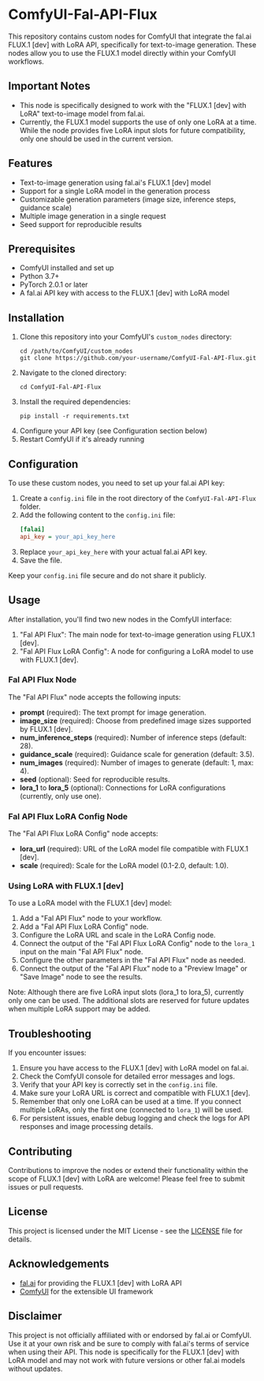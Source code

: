 # ComfyUI-Fal-API-Flux

This repository contains custom nodes for ComfyUI that integrate the fal.ai FLUX.1 [dev] with LoRA API, specifically for text-to-image generation. These nodes allow you to use the FLUX.1 model directly within your ComfyUI workflows.

## Important Notes

- This node is specifically designed to work with the "FLUX.1 [dev] with LoRA" text-to-image model from fal.ai.
- Currently, the FLUX.1 model supports the use of only one LoRA at a time. While the node provides five LoRA input slots for future compatibility, only one should be used in the current version.

## Features

- Text-to-image generation using fal.ai's FLUX.1 [dev] model
- Support for a single LoRA model in the generation process
- Customizable generation parameters (image size, inference steps, guidance scale)
- Multiple image generation in a single request
- Seed support for reproducible results

## Prerequisites

- ComfyUI installed and set up
- Python 3.7+
- PyTorch 2.0.1 or later
- A fal.ai API key with access to the FLUX.1 [dev] with LoRA model

## Installation

1. Clone this repository into your ComfyUI's `custom_nodes` directory:
   ```
   cd /path/to/ComfyUI/custom_nodes
   git clone https://github.com/your-username/ComfyUI-Fal-API-Flux.git
   ```
2. Navigate to the cloned directory:
   ```
   cd ComfyUI-Fal-API-Flux
   ```
3. Install the required dependencies:
   ```
   pip install -r requirements.txt
   ```
4. Configure your API key (see Configuration section below)
5. Restart ComfyUI if it's already running

## Configuration

To use these custom nodes, you need to set up your fal.ai API key:

1. Create a `config.ini` file in the root directory of the `ComfyUI-Fal-API-Flux` folder.
2. Add the following content to the `config.ini` file:
   ```ini
   [falai]
   api_key = your_api_key_here
   ```
3. Replace `your_api_key_here` with your actual fal.ai API key.
4. Save the file.

Keep your `config.ini` file secure and do not share it publicly.

## Usage

After installation, you'll find two new nodes in the ComfyUI interface:

1. "Fal API Flux": The main node for text-to-image generation using FLUX.1 [dev].
2. "Fal API Flux LoRA Config": A node for configuring a LoRA model to use with FLUX.1 [dev].

### Fal API Flux Node

The "Fal API Flux" node accepts the following inputs:

- **prompt** (required): The text prompt for image generation.
- **image_size** (required): Choose from predefined image sizes supported by FLUX.1 [dev].
- **num_inference_steps** (required): Number of inference steps (default: 28).
- **guidance_scale** (required): Guidance scale for generation (default: 3.5).
- **num_images** (required): Number of images to generate (default: 1, max: 4).
- **seed** (optional): Seed for reproducible results.
- **lora_1** to **lora_5** (optional): Connections for LoRA configurations (currently, only use one).

### Fal API Flux LoRA Config Node

The "Fal API Flux LoRA Config" node accepts:

- **lora_url** (required): URL of the LoRA model file compatible with FLUX.1 [dev].
- **scale** (required): Scale for the LoRA model (0.1-2.0, default: 1.0).

### Using LoRA with FLUX.1 [dev]

To use a LoRA model with the FLUX.1 [dev] model:

1. Add a "Fal API Flux" node to your workflow.
2. Add a "Fal API Flux LoRA Config" node.
3. Configure the LoRA URL and scale in the LoRA Config node.
4. Connect the output of the "Fal API Flux LoRA Config" node to the `lora_1` input on the main "Fal API Flux" node.
5. Configure the other parameters in the "Fal API Flux" node as needed.
6. Connect the output of the "Fal API Flux" node to a "Preview Image" or "Save Image" node to see the results.

Note: Although there are five LoRA input slots (lora_1 to lora_5), currently only one can be used. The additional slots are reserved for future updates when multiple LoRA support may be added.

## Troubleshooting

If you encounter issues:

1. Ensure you have access to the FLUX.1 [dev] with LoRA model on fal.ai.
2. Check the ComfyUI console for detailed error messages and logs.
3. Verify that your API key is correctly set in the `config.ini` file.
4. Make sure your LoRA URL is correct and compatible with FLUX.1 [dev].
5. Remember that only one LoRA can be used at a time. If you connect multiple LoRAs, only the first one (connected to `lora_1`) will be used.
6. For persistent issues, enable debug logging and check the logs for API responses and image processing details.

## Contributing

Contributions to improve the nodes or extend their functionality within the scope of FLUX.1 [dev] with LoRA are welcome! Please feel free to submit issues or pull requests.

## License

This project is licensed under the MIT License - see the [LICENSE](LICENSE) file for details.

## Acknowledgements

- [fal.ai](https://fal.ai) for providing the FLUX.1 [dev] with LoRA API
- [ComfyUI](https://github.com/comfyanonymous/ComfyUI) for the extensible UI framework

## Disclaimer

This project is not officially affiliated with or endorsed by fal.ai or ComfyUI. Use it at your own risk and be sure to comply with fal.ai's terms of service when using their API. This node is specifically for the FLUX.1 [dev] with LoRA model and may not work with future versions or other fal.ai models without updates.
